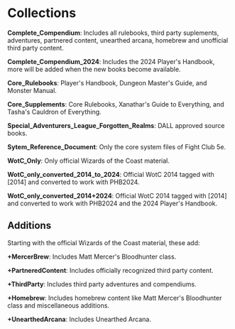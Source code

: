 # Collections

**Complete_Compendium**: Includes all rulebooks, third party suplements, adventures, partnered content, unearthed arcana, homebrew and unofficial third party content.

**Complete_Compendium_2024**: Includes the 2024 Player's Handbook, more will be added when the new books become available.

**Core_Rulebooks**: Player's Handbook, Dungeon Master's Guide, and Monster Manual.

**Core_Supplements**: Core Rulebooks, Xanathar's Guide to Everything, and Tasha's Cauldron of Everything.

**Special_Adventurers_League_Forgotten_Realms**: DALL approved source books.

**Sytem_Reference_Document**: Only the core system files of Fight Club 5e.

**WotC_Only**: Only official Wizards of the Coast material.

**WotC_only_converted_2014_to_2024**: Official WotC 2014 tagged with \[2014\] and converted to work with PHB2024.

**WotC_only_converted_2014+2024**: Official WotC 2014 tagged with \[2014\] and converted to work with PHB2024 and the 2024 Player's Handbook.

## Additions

Starting with the official Wizards of the Coast material, these add:

**+MercerBrew**: Includes Matt Mercer's Bloodhunter class.

**+PartneredContent**: Includes officially recognized third party content.

**+ThirdParty**: Includes third party adventures and compendiums.

**+Homebrew**: Includes homebrew content like Matt Mercer's Bloodhunter class and miscellaneous additions.

**+UnearthedArcana**: Includes Unearthed Arcana.